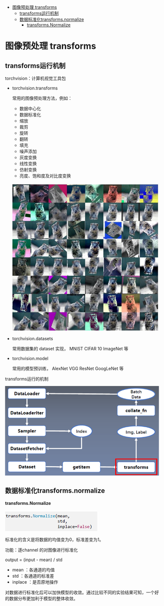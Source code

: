 - [图像预处理 transforms](#图像预处理-transforms)
  - [transforms运行机制](#transforms运行机制)
  - [数据标准化transforms.normalize](#数据标准化transformsnormalize)
      - [transforms.Normalize](#transformsnormalize)


# 图像预处理 transforms

## transforms运行机制

torchvision：计算机视觉工具包

+ torchvision.transforms

  常用的图像预处理方法，例如：

  + 数据中心化
  + 数据标准化
  + 缩放
  + 裁剪
  + 旋转
  + 翻转
  + 填充
  + 噪声添加
  + 灰度变换
  + 线性变换
  + 仿射变换
  + 亮度、饱和度及对比度变换

  ![](https://raw.githubusercontent.com/timerring/picgo/master/picbed/image-20221008211408260.png)

+ torchvision.datasets

  常用数据集的 dataset 实现， MNIST CIFAR 10 ImageNet 等

+ torchvision.model

  常用的模型预训练， AlexNet VGG ResNet GoogLeNet 等

transforms运行的机制

![](https://raw.githubusercontent.com/timerring/picgo/master/picbed/image-20221008221435145.png)



## 数据标准化transforms.normalize

#### transforms.Normalize

![](https://raw.githubusercontent.com/timerring/picgo/master/picbed/image-20221008222508069.png)

标准化的含义是将数据的均值变为0，标准差变为1。

功能：逐channel 的对图像进行标准化

output = (input - mean) / std

+ mean ：各通道的均值
+ std ：各通道的标准差
+ inplace ：是否原地操作

对数据进行标准化后可以加快模型的收敛。通过比较不同的实验结果可知，一个好的数据分布更加利于模型的整体收敛。

